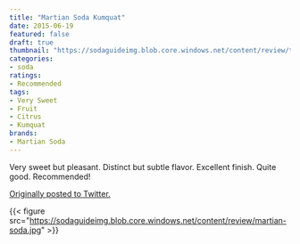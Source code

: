 ```yaml
---
title: "Martian Soda Kumquat"
date: 2015-06-19
featured: false
draft: true
thumbnail: "https://sodaguideimg.blob.core.windows.net/content/review/thumbs/martian-soda.jpg"
categories:
- soda
ratings:
- Recommended
tags:
- Very Sweet
- Fruit
- Citrus
- Kumquat
brands:
- Martian Soda
---
```


Very sweet but pleasant. Distinct but subtle flavor. Excellent finish. Quite good. Recommended!

[Originally posted to Twitter.](https://twitter.com/Cavorter/status/611963729215799296)

{{< figure src="https://sodaguideimg.blob.core.windows.net/content/review/martian-soda.jpg" >}}
